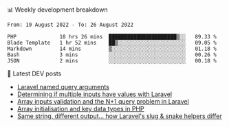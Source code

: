 📊 Weekly development breakdown
<!--START_SECTION:waka-->

```text
From: 19 August 2022 - To: 26 August 2022

PHP              18 hrs 26 mins  ██████████████████████▒░░   89.33 %
Blade Template   1 hr 52 mins    ██▒░░░░░░░░░░░░░░░░░░░░░░   09.05 %
Markdown         14 mins         ▒░░░░░░░░░░░░░░░░░░░░░░░░   01.18 %
Bash             3 mins          ░░░░░░░░░░░░░░░░░░░░░░░░░   00.26 %
JSON             2 mins          ░░░░░░░░░░░░░░░░░░░░░░░░░   00.18 %
```

<!--END_SECTION:waka-->

📕 Latest DEV posts
<!-- BLOG-POST-LIST:START -->
- [Laravel named query arguments](https://dev.to/michaelvickersuk/laravel-named-query-arguments-28kd)
- [Determining if multiple inputs have values with Laravel](https://dev.to/michaelvickersuk/determining-if-multiple-inputs-have-values-with-laravel-km6)
- [Array inputs validation and the N+1 query problem in Laravel](https://dev.to/michaelvickersuk/array-inputs-validation-and-the-n1-query-problem-in-laravel-2agb)
- [Array initialisation and key data types in PHP](https://dev.to/michaelvickersuk/array-initialisation-and-key-data-types-in-php-1e5b)
- [Same string, different output... how Laravel&#39;s slug &amp; snake helpers differ](https://dev.to/michaelvickersuk/same-string-different-output-how-laravels-slug-snake-helpers-differ-1ccj)
<!-- BLOG-POST-LIST:END -->
